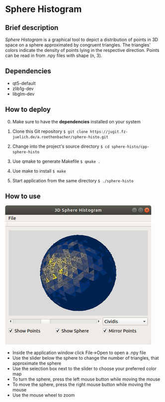 # Sphere Histogram
## Brief description
_Sphere Histogram_ is a graphical tool to depict a distribution of points in 3D space on a sphere approximated by congruent triangles. The triangles' colors indicate the density of points lying in the respective direction.
Points can be read in from .npy files with shape (n, 3).

## Dependencies
- qt5-default
- zlib1g-dev
- libglm-dev

## How to deploy
0. Make sure to have the __dependencies__ installed on your system

1. Clone this Git repository
`$ git clone https://jugit.fz-juelich.de/a.roethenbacher/sphere-histo.git`

2. Change into the project's source directory
`$ cd sphere-histo/cpp-sphere-histo`

3. Use qmake to generate Makefile
`$ qmake .`

4. Use make to install
`$ make`

5. Start application from the same directory
`$ ./sphere-histo`

## How to use

![Example image](sphere-histo-example.png "Example of application window with open point file")

- Inside the application window click File->Open to open a .npy file
- Use the slider below the sphere to change the number of triangles, that approximate the sphere
- Use the selection box next to the slider to choose your preferred color map
- To turn the sphere, press the left mouse button while moving the mouse
- To move the sphere, press the right mouse button while moving the mouse
- Use the mouse wheel to zoom
